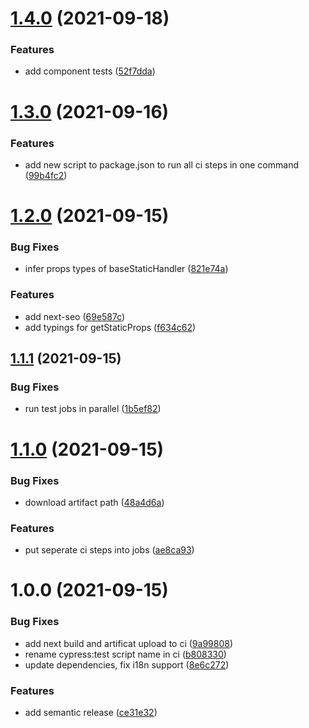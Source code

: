 # [1.4.0](https://github.com/tim-richter/next-boiler/compare/v1.3.0...v1.4.0) (2021-09-18)


### Features

* add component tests ([52f7dda](https://github.com/tim-richter/next-boiler/commit/52f7ddad4e123450697dbb535bb3f27ae4e63cee))

# [1.3.0](https://github.com/tim-richter/next-boiler/compare/v1.2.0...v1.3.0) (2021-09-16)


### Features

* add new script to package.json to run all ci steps in one command ([99b4fc2](https://github.com/tim-richter/next-boiler/commit/99b4fc271db3401adbbf55b1769ecc533440fb58))

# [1.2.0](https://github.com/tim-richter/next-boiler/compare/v1.1.1...v1.2.0) (2021-09-15)


### Bug Fixes

* infer props types of baseStaticHandler ([821e74a](https://github.com/tim-richter/next-boiler/commit/821e74ab9143a4a9f35f2641dab8cef52a9ae183))


### Features

* add next-seo ([69e587c](https://github.com/tim-richter/next-boiler/commit/69e587c226fa92c08d1a4a9ad6f44318efbb85f6))
* add typings for getStaticProps ([f634c62](https://github.com/tim-richter/next-boiler/commit/f634c621a41be446a6720ed78daf661b67f583c2))

## [1.1.1](https://github.com/tim-richter/next-boiler/compare/v1.1.0...v1.1.1) (2021-09-15)


### Bug Fixes

* run test jobs in parallel ([1b5ef82](https://github.com/tim-richter/next-boiler/commit/1b5ef82de8a8eacc8110f91b1aee59e6b97e008e))

# [1.1.0](https://github.com/tim-richter/next-boiler/compare/v1.0.0...v1.1.0) (2021-09-15)


### Bug Fixes

* download artifact path ([48a4d6a](https://github.com/tim-richter/next-boiler/commit/48a4d6a0b521fe8ee61fa6e38c0eb567a7d5599a))


### Features

* put seperate ci steps into jobs ([ae8ca93](https://github.com/tim-richter/next-boiler/commit/ae8ca934c5dcd21732df790d8a41285da21dfaa4))

# 1.0.0 (2021-09-15)


### Bug Fixes

* add next build and artificat upload to ci ([9a99808](https://github.com/tim-richter/next-boiler/commit/9a99808668b56d7a1e3dd6643cc9bba89e6de223))
* rename cypress:test script name in ci ([b808330](https://github.com/tim-richter/next-boiler/commit/b808330f91df8fe02f705becc8f07a87b40eb343))
* update dependencies, fix i18n support ([8e6c272](https://github.com/tim-richter/next-boiler/commit/8e6c272d4ba902e41186fd7fcb680818bb4c04f3))


### Features

* add semantic release ([ce31e32](https://github.com/tim-richter/next-boiler/commit/ce31e323196a6dbfc88630b034af1bbfeacf019e))
